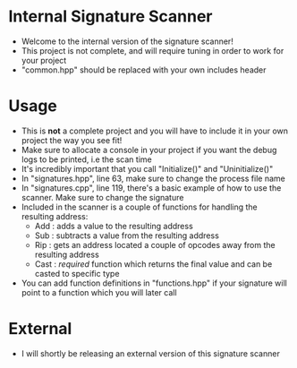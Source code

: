 # Internal Signature Scanner
- Welcome to the internal version of the signature scanner!
- This project is not complete, and will require tuning in order to work for your project
- "common.hpp" should be replaced with your own includes header

# Usage
- This is **not** a complete project and you will have to include it in your own project the way you see fit!
- Make sure to allocate a console in your project if you want the debug logs to be printed, i.e the scan time
- It's incredibly important that you call "Initialize()" and "Uninitialize()"
- In "signatures.hpp", line 63, make sure to change the process file name
- In "signatures.cpp", line 119, there's a basic example of how to use the scanner. 
  Make sure to change the signature
- Included in the scanner is a couple of functions for handling the resulting address:
  - Add : adds a value to the resulting address
  - Sub : subtracts a value from the resulting address
  - Rip : gets an address located a couple of opcodes away from the resulting address
  - Cast : *required* function which returns the final value and can be casted to specific type
- You can add function definitions in "functions.hpp" if your signature will point to a function which you will later call

# External
- I will shortly be releasing an external version of this signature scanner
